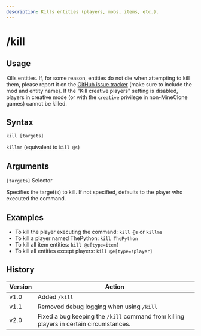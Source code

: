 ```yaml
---
description: Kills entities (players, mobs, items, etc.).
---
```


# /kill

## Usage

Kills entities. If, for some reason, entities do not die when attempting to kill them, please report it on the [GitHub issue tracker](https://github.com/ThePython10110/better\_command\_blocks/issues) (make sure to include the mod and entity name). If the "Kill creative players" setting is disabled, players in creative mode (or with the `creative` privilege in non-MineClone games) cannot be killed.

## Syntax

`kill [targets]`

`killme` (equivalent to `kill @s`)

## Arguments

`[targets]` Selector

Specifies the target(s) to kill. If not specified, defaults to the player who executed the command.

## Examples

* To kill the player executing the command: `kill @s` or `killme`
* To kill a player named ThePython: `kill ThePython`
* To kill all item entities: `kill @e[type=item]`
* To kill all entities except players: `kill @e[type=!player]`

## History

| Version | Action                                                                                 |
| ------- | -------------------------------------------------------------------------------------- |
| v1.0    | Added `/kill`                                                                          |
| v1.1    | Removed debug logging when using `/kill`                                               |
| v2.0    | Fixed a bug keeping the `/kill` command from killing players in certain circumstances. |
